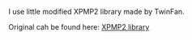 I use little modified XPMP2 library made by TwinFan.

Original cah be found here: [XPMP2 library](https://github.com/TwinFan/XPMP2)
